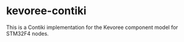 kevoree-contiki
===============

This is a Contiki implementation for the Kevoree component model for STM32F4 nodes.
